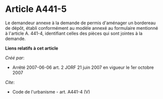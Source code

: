 # Article A441-5

Le demandeur annexe à la demande de permis d'aménager un bordereau de dépôt, établi conformément au modèle annexé au
formulaire mentionné à l'article A. 441-4, identifiant celles des pièces qui sont jointes à la demande.

**Liens relatifs à cet article**

_Créé par_:

  - Arrêté 2007-06-06 art. 2 JORF 21 juin 2007 en vigueur le 1er octobre 2007

_Cite_:

  - Code de l'urbanisme - art. A441-4 (V)
